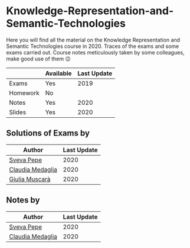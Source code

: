 # Knowledge-Representation-and-Semantic-Technologies

Here you will find all the material on the Knowledge Representation and Semantic Technologies course in 2020. Traces of the exams and some exams carried out. Course notes meticulously taken by some colleagues, make good use of them :wink:

|   | Available | Last Update |
| ------------- | ------------- | ------------ |
| Exams | Yes | 2019 |
| Homework  | No |  |
| Notes  | Yes | 2020 |
| Slides | Yes | 2020 |


## Solutions of Exams by

| Author |  Last Update | 
|--------| ------------ | 
| [Sveva Pepe](https://github.com/pepes97) | 2020 | 
| [Claudia Medaglia](https://github.com/claudiamedaglia) | 2020 |
| [Giulia Muscarà](https://github.com/giuliamuscara) | 2020| 

## Notes by

| Author |  Last Update | 
|--------| ------------ | 
| [Sveva Pepe](https://github.com/pepes97) | 2020 | 
| [Claudia Medaglia](https://github.com/claudiamedaglia) | 2020 |
